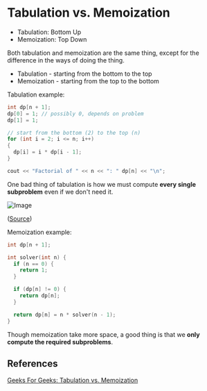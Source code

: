 # Tabulation vs. Memoization

-   Tabulation: Bottom Up
-   Memoization: Top Down

Both tabulation and memoization are the same thing, except for the difference in the ways of doing the thing.

-   Tabulation - starting from the bottom to the top
-   Memoization - starting from the top to the bottom

Tabulation example:

```cpp
int dp[n + 1];
dp[0] = 1; // possibly 0, depends on problem
dp[1] = 1;

// start from the bottom (2) to the top (n)
for (int i = 2; i <= n; i++)
{
  dp[i] = i * dp[i - 1];
}

cout << "Factorial of " << n << ": " dp[n] << "\n";
```

One bad thing of tabulation is how we must compute **every single subproblem** even if we don't need it.

![Image](https://media.geeksforgeeks.org/wp-content/cdn-uploads/Tabulation-vs-Memoization-1.png)

([Source](https://www.geeksforgeeks.org/tabulation-vs-memoization/))

Memoization example:

```cpp
int dp[n + 1];

int solver(int n) {
  if (n == 0) {
    return 1;
  }

  if (dp[n] != 0) {
    return dp[n];
  }

  return dp[n] = n * solver(n - 1);
}
```

Though memoization take more space, a good thing is that we **only compute the required subproblems**.

## References

[Geeks For Geeks: Tabulation vs. Memoization](https://www.geeksforgeeks.org/tabulation-vs-memoization/)
